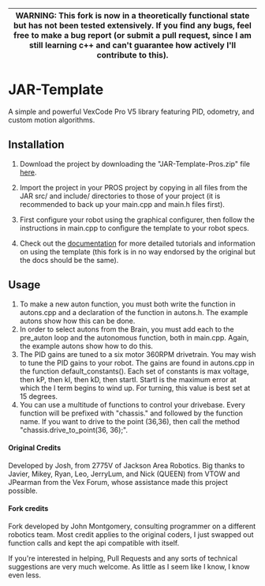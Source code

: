 | WARNING: This fork is now in a theoretically functional state but has not been tested extensively. If you find any bugs, feel free to make a bug report (or submit a pull request, since I am still learning c++ and can't guarantee how actively I'll contribute to this). |
| --- |

# JAR-Template
A simple and powerful VexCode Pro V5 library featuring PID, odometry, and custom motion algorithms. 

## Installation
1. Download the project by downloading the "JAR-Template-Pros.zip" file [here](https://github.com/j-ace-svg/JAR-Template-Pros/releases/latest).

2. Import the project in your PROS project by copying in all files from the JAR src/ and include/ directories to those of your project (it is recommended to back up your main.cpp and main.h files first).

3. First configure your robot using the graphical configurer, then follow the instructions in main.cpp to configure the template to your robot specs.

4. Check out the <a href="https://jacksonarearobotics.github.io/JAR-Template/" target="_blank">documentation</a> for more detailed tutorials and information on using the template (this fork is in no way endorsed by the original but the docs should be the same).

## Usage
1. To make a new auton function, you must both write the function in autons.cpp and a declaration of the function in autons.h. The example autons show how this can be done. 
2. In order to select autons from the Brain, you must add each to the pre_auton loop and the autonomous function, both in main.cpp. Again, the example autons show how to do this.
3. The PID gains are tuned to a six motor 360RPM drivetrain. You may wish to tune the PID gains to your robot. The gains are found in autons.cpp in the function default_constants(). Each set of constants is max voltage, then kP, then kI, then kD, then startI. StartI is the maximum error at which the I term begins to wind up. For turning,  this value is best set at 15 degrees.
4. You can use a multitude of functions to control your drivebase. Every function will be prefixed with "chassis." and followed by the function name. If you want to drive to the point (36,36), then call the method "chassis.drive_to_point(36, 36);".

#### Original Credits
Developed by Josh, from 2775V of Jackson Area Robotics. Big thanks to Javier, Mikey, Ryan, Leo, JerryLum, and Nick (QUEEN) from VTOW and JPearman from the Vex Forum, whose assistance made this project possible.

#### Fork credits
Fork developed by John Montgomery, consulting programmer on a different robotics team. Most credit applies to the original coders, I just swapped out function calls and kept the api compatible with itself.

If you're interested in helping, Pull Requests and any sorts of technical suggestions are very much welcome. As little as I seem like I know, I know even less.
